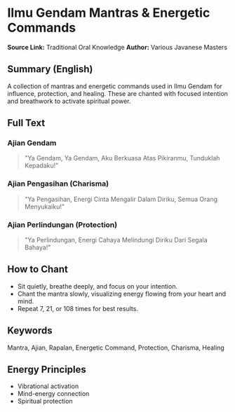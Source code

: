 # Ilmu Gendam Mantras & Energetic Commands

**Source Link:** Traditional Oral Knowledge
**Author:** Various Javanese Masters

## Summary (English)
A collection of mantras and energetic commands used in Ilmu Gendam for influence, protection, and healing. These are chanted with focused intention and breathwork to activate spiritual power.

## Full Text
### Ajian Gendam
> "Ya Gendam, Ya Gendam, Aku Berkuasa Atas Pikiranmu, Tunduklah Kepadaku!"

### Ajian Pengasihan (Charisma)
> "Ya Pengasihan, Energi Cinta Mengalir Dalam Diriku, Semua Orang Menyukaiku!"

### Ajian Perlindungan (Protection)
> "Ya Perlindungan, Energi Cahaya Melindungi Diriku Dari Segala Bahaya!"

## How to Chant
- Sit quietly, breathe deeply, and focus on your intention.
- Chant the mantra slowly, visualizing energy flowing from your heart and mind.
- Repeat 7, 21, or 108 times for best results.

## Keywords
Mantra, Ajian, Rapalan, Energetic Command, Protection, Charisma, Healing

## Energy Principles
- Vibrational activation
- Mind-energy connection
- Spiritual protection
